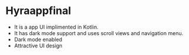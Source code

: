 # Hyraappfinal
* It is a app UI implimented in Kotlin.
* It has dark mode support and uses scroll views and navigation menu.
* Dark mode enabled
* Attractive UI design
